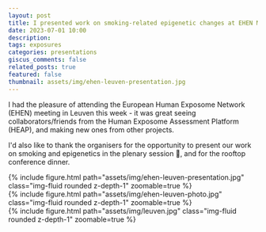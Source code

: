 ```yaml
---
layout: post
title: I presented work on smoking-related epigenetic changes at EHEN Meeting Leuven
date: 2023-07-01 10:00
description: 
tags: exposures
categories: presentations
giscus_comments: false
related_posts: true
featured: false
thumbnail: assets/img/ehen-leuven-presentation.jpg
---
```


I had the pleasure of attending the European Human Exposome Network (EHEN) meeting in Leuven this week - it was great seeing collaborators/friends from the Human Exposome Assessment Platform (HEAP), and making new ones from other projects.

I'd also like to thank the organisers for the opportunity to present our work on smoking and epigenetics in the plenary session 🧬, and for the rooftop conference dinner.

<div class="row mt-3">
    <div class="col-sm mt-3 mt-md-0">
        {% include figure.html path="assets/img/ehen-leuven-presentation.jpg" class="img-fluid rounded z-depth-1" zoomable=true %}
    </div>
    <div class="col-sm mt-3 mt-md-0">
        {% include figure.html path="assets/img/ehen-leuven-photo.jpg" class="img-fluid rounded z-depth-1" zoomable=true %}
    </div>
    <div class="col-sm mt-3 mt-md-0">
        {% include figure.html path="assets/img/leuven.jpg" class="img-fluid rounded z-depth-1" zoomable=true %}
    </div>
</div>